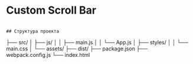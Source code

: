 # Custom Scroll Bar

```

## Структура проекта

```
├── src/
│   ├── js/
│   │   ├── main.js
│   │   └── App.js
│   ├── styles/
│   │   └── main.css
│   └── assets/
├── dist/
├── package.json
├── webpack.config.js
└── index.html
``` 